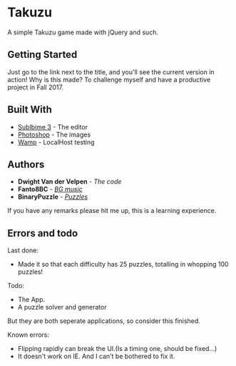 # Takuzu
A simple Takuzu game made with jQuery and such.

## Getting Started

Just go to the link next to the title, and you'll see the current version in action!
Why is this made? To challenge myself and have a productive project in Fall 2017. 

## Built With

* [Sublbime 3](https://www.sublimetext.com/3) - The editor
* [Photoshop](http://www.adobe.com/be_nl/products/photoshop.html) - The images
* [Wamp](http://www.wampserver.com/en/) - LocalHost testing

## Authors

* **Dwight Van der Velpen** - *The code*
* **Fanto8BC** - *[BG music](https://www.looperman.com/loops/detail/115700/the-sound-of-the-past-by-fanto8bc-free-100bpm-ambient-synth-loop)*
* **BinaryPuzzle** - *[Puzzles](http://binarypuzzle.com)*

If you have any remarks please hit me up, this is a learning experience.

## Errors and todo ##

Last done: 

* Made it so that each difficulty has 25 puzzles, totalling in whopping 100 puzzles!

Todo:

* The App.
* A puzzle solver and generator

But they are both seperate applications, so consider this finished.

Known errors:

* Flipping rapidly can break the UI.(Is a timing one, should be fixed...)
* It doesn't work on IE. And I can't be bothered to fix it.
